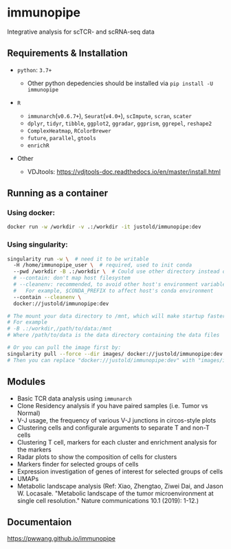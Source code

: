 # immunopipe

Integrative analysis for scTCR- and scRNA-seq data

## Requirements & Installation

- `python`: `3.7+`
    - Other python depedencies should be installed via `pip install -U immunopipe`

- `R`
    - `immunarch`(`v0.6.7+`), `Seurat`(`v4.0+`), `scImpute`, `scran`, `scater`
    - `dplyr`, `tidyr`, `tibble`, `ggplot2`, `ggradar`, `ggprism`, `ggrepel`, `reshape2`
    - `ComplexHeatmap`, `RColorBrewer`
    - `future`, `parallel`, `gtools`
    - `enrichR`

- Other
  - VDJtools: https://vdjtools-doc.readthedocs.io/en/master/install.html

## Running as a container

### Using docker:

```bash
docker run -w /workdir -v .:/workdir -it justold/immunopipe:dev
```

### Using singularity:

```bash
singularity run -w \  # need it to be writable
  -H /home/immunopipe_user \  # required, used to init conda
  --pwd /workdir -B .:/workdir \  # Could use other directory instead of "."
  # --contain: don't map host filesystem
  # --cleanenv: recommended, to avoid other host's environment variables to be used
  #   For example, $CONDA_PREFIX to affect host's conda environment
  --contain --cleanenv \
  docker://justold/immunopipe:dev

# The mount your data directory to /mnt, which will make startup faster
# For example
# -B .:/workdir,/path/to/data:/mnt
# Where /path/to/data is the data directory containing the data files

# Or you can pull the image first by:
singularity pull --force --dir images/ docker://justold/immunopipe:dev
# Then you can replace "docker://justold/immunopipe:dev" with "images/immunopipe.sif"
```

## Modules

- Basic TCR data analysis using `immunarch`
- Clone Residency analysis if you have paired samples (i.e. Tumor vs Normal)
- V-J usage, the frequency of various V-J junctions in circos-style plots
- Clustering cells and configurale arguments to separate T and non-T cells
- Clustering T cell, markers for each cluster and enrichment analysis for the markers
- Radar plots to show the composition of cells for clusters
- Markers finder for selected groups of cells
- Expression investigation of genes of interest for selected groups of cells
- UMAPs
- Metabolic landscape analysis (Ref: Xiao, Zhengtao, Ziwei Dai, and Jason W. Locasale. "Metabolic landscape of the tumor microenvironment at single cell resolution." Nature communications 10.1 (2019): 1-12.)

## Documentaion

https://pwwang.github.io/immunopipe

